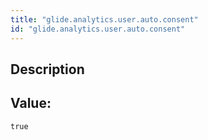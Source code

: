 ```yaml
---
title: "glide.analytics.user.auto.consent"
id: "glide.analytics.user.auto.consent"
---
```

## Description



## Value: 
```
true
```